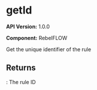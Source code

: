 # getId

**API Version:** 1.0.0

**Component:** RebelFLOW

Get the unique identifier of the rule

## Returns

: The rule ID

